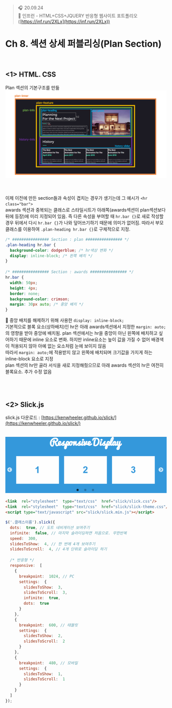 ﻿> 🎧 20.09.24 <br>
> 🧩 인프런 - HTML+CSS+JQUERY 반응형 웹사이트 포트폴리오 ([https://inf.run/2XLx](https://inf.run/2XLx))

# Ch 8. 섹션 상세 퍼블리싱(Plan Section)

<br>

## <1> HTML. CSS

Plan 섹션의 기본구조를 만듦<br>
![Plan Section 구조](./Img/8-1.PNG)<br>
<br><br>

이제 이전에 만든 section들과 속성이 겹치는 경우가 생기는데 그 예시가 `<hr class="bar">`<br>
awards 섹션과 중복되는 클래스로 스타일시트가 아래쪽(awards섹션이 plan섹션보다 뒤에 등장)에 미리 지정되어 있음. 즉 다른 속성을 부여할 때 `hr.bar {}`로 새로 작성할 경우 뒤에서 다시 `hr.bar {}`가 나와 덮어쓰기하기 때문에 의미가 없어짐. 따라서 부모클래스를 이용하여 `.plan-heading hr.bar {}`로 구체적으로 지정.<br>

```css
/* ################ Section : plan ################ */
.plan-heading hr.bar {
  background-color: dodgerblue; /* hr색상 변화 */
  display: inline-block; /* 왼쪽 배치 */
}

/* ################ Section : awards ################ */
hr.bar {
  width: 50px;
  height: 4px;
  border: none;
  background-color: crimson;
  margin: 30px auto; /* 중앙 배치 */
}
```
🍕 중앙 배치를 해제하기 위해 사용한 `display: inline-block;`<br>
기본적으로 블록 요소(상하배치)인 hr은 아래 awards섹션에서 지정한 `margin: auto;`의 영향을 받아 중앙에 배치됨. plan 섹션에서는 hr을 중앙이 아닌 왼쪽에 배치하고 싶어하기 때문에 inline 요소로 변화. 하지만 inline요소는 높이 값을 가질 수 없어 배경색이 적용되지 않아 아예 없는 요소처럼 눈에 보이지 않음<br>
따라서 `margin: auto;`에 적용받지 않고 왼쪽에 배치되며 크기값을 가지게 하는 inline-block 요소로 지정<br>
plan 섹션의 hr만 골라 서식을 새로 지정해줬으므로 아래 awards 섹션의 hr은 여전히 블록요소. 추가 수정 없음<br>
<br><br>
<br>



## <2> Slick.js

slick.js 다운로드 : [https://kenwheeler.github.io/slick/](https://kenwheeler.github.io/slick/)<br>
<br><br>
![slick.js - Responsive display](./Img/8-2.gif)<br>
```html
<link  rel="stylesheet"  type="text/css"  href="slick/slick.css"/>
<link  rel="stylesheet"  type="text/css"  href="slick/slick-theme.css"/>
<script type="text/javascript" src="slick/slick.min.js"></script>
```
```js
$('.클래스이름').slick({
  dots:  true, // 도트 네비게이션 보여주기
  infinite:  false, // 마지막 슬라이딩하면 처음으로. 무한반복
  speed:  300, 
  slidesToShow:  4, // 한 번에 4개 보여주기
  slidesToScroll:  4, // 4개 단위로 슬라이딩 하기

  /* 반응형 */
  responsive:  [
    {
      breakpoint:  1024, // PC
      settings:  {
        slidesToShow:  3,
        slidesToScroll:  3,
        infinite:  true, 
        dots:  true
      }
    },  
    {
      breakpoint:  600, // 태블릿
      settings:  {
        slidesToShow:  2, 
        slidesToScroll:  2  
      }  
    },  
    { 
      breakpoint:  480, // 모바일
      settings:  { 
        slidesToShow:  1, 
        slidesToScroll:  1
      }
    }
  ]
});
```
<br><br>
